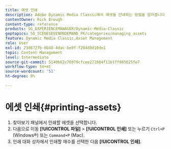 ```yaml
---
title: 에셋 인쇄
description: Adobe Dynamic Media Classic에서 에셋을 인쇄하는 방법을 알아봅니다.
contentOwner: Rick Brough
content-type: reference
products: SG_EXPERIENCEMANAGER/Dynamic-Media-Classic
geptopics: SG_SCENESEVENONDEMAND_PK/categories/managing_assets
feature: Dynamic Media Classic,Asset Management
role: User
exl-id: 23d6727b-0b48-4dac-be9f-f284d8d10de1
topic: Content Management
level: Intermediate
source-git-commit: 5140b62c76970cfcee271664f11b1ff605625fe7
workflow-type: tm+mt
source-wordcount: '51'
ht-degree: 0%

---
```


# 에셋 인쇄{#printing-assets}

1. 찾아보기 패널에서 인쇄할 에셋을 선택합니다.
1. 다음으로 이동 **[!UICONTROL 파일]** > **[!UICONTROL 인쇄]** 또는 누르기 `Ctrl+P` (Windows®) 또는 `Command+P` (Mac).
1. 인쇄 대화 상자에서 인쇄할 매수를 선택한 다음 **[!UICONTROL 인쇄]**.
